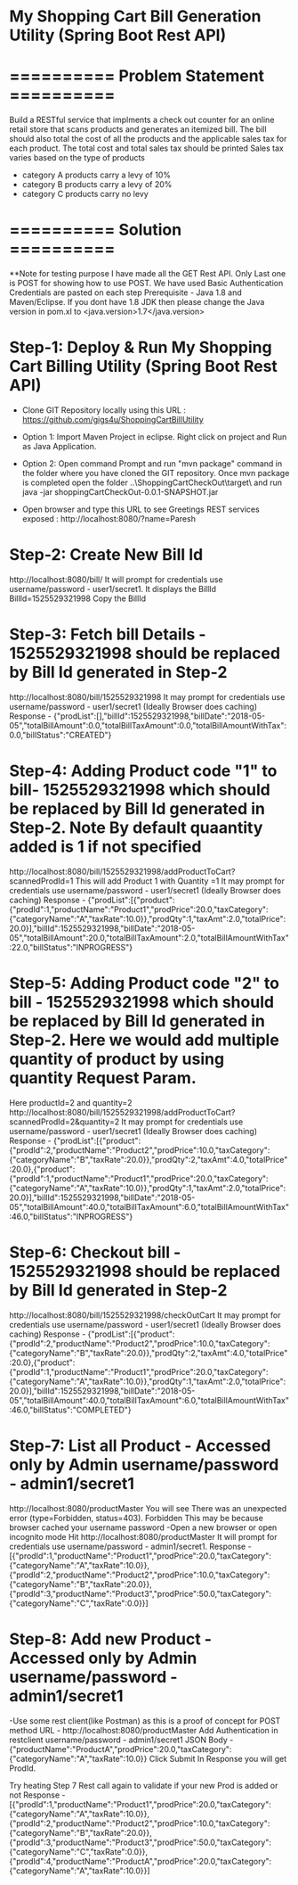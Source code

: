 # My Shopping Cart Bill Generation Utility (Spring Boot Rest API)

# ========== Problem Statement ========== 
Build a RESTful service that implments a check out counter for an online retail store that scans products and generates an itemized bill.
The bill should also total the cost of all the products and the applicable sales tax for each product.
The total cost and total sales tax should be printed
Sales tax varies based on the type of products
- category A products carry a levy of 10%
- category B products carry a levy of 20%
- category C products carry no levy

# ========== Solution ========== 

**Note for testing purpose I have made all the GET Rest API. Only Last one is POST for showing how to use POST.
We have used Basic Authentication Credentials are pasted on each step
Prerequisite - Java 1.8 and Maven/Eclipse. If you dont have 1.8 JDK then please change the Java version in pom.xl to <java.version>1.7</java.version>

# Step-1: Deploy & Run My Shopping Cart Billing Utility (Spring Boot Rest API)

- Clone GIT Repository locally using this URL : https://github.com/gigs4u/ShoppingCartBillUtility
- Option 1: Import Maven Project in eclipse. Right click on project and Run as Java Application.
- Option 2: Open command Prompt and run "mvn package" command in the folder where you have cloned the GIT repository.
	Once mvn package is completed open the folder ..\ShoppingCartCheckOut\target\ and run 
	java -jar shoppingCartCheckOut-0.0.1-SNAPSHOT.jar

- Open browser and type this URL to see Greetings REST services exposed : http://localhost:8080/?name=Paresh

# Step-2: Create New Bill Id

http://localhost:8080/bill/
It will prompt for credentials use username/password - user1/secret1.
It displays the BillId
BillId=1525529321998
Copy the BillId

# Step-3: Fetch bill Details - 1525529321998 should be replaced by Bill Id generated in Step-2
http://localhost:8080/bill/1525529321998
It may prompt for credentials use username/password - user1/secret1 (Ideally Browser does caching)
Response - 
{"prodList":[],"billId":1525529321998,"billDate":"2018-05-05","totalBillAmount":0.0,"totalBillTaxAmount":0.0,"totalBillAmountWithTax":0.0,"billStatus":"CREATED"}

# Step-4: Adding Product code "1" to bill- 1525529321998 which should be replaced by Bill Id generated in Step-2. Note By default quaantity added is 1 if not specified
http://localhost:8080/bill/1525529321998/addProductToCart?scannedProdId=1
This will add Product 1 with Quantity =1 
It may prompt for credentials use username/password - user1/secret1 (Ideally Browser does caching)
Response - 
{"prodList":[{"product":{"prodId":1,"productName":"Product1","prodPrice":20.0,"taxCategory":{"categoryName":"A","taxRate":10.0}},"prodQty":1,"taxAmt":2.0,"totalPrice":20.0}],"billId":1525529321998,"billDate":"2018-05-05","totalBillAmount":20.0,"totalBillTaxAmount":2.0,"totalBillAmountWithTax":22.0,"billStatus":"INPROGRESS"}

# Step-5: Adding Product code "2" to bill - 1525529321998 which should be replaced by Bill Id generated in Step-2. Here we would add multiple quantity of product by using quantity Request Param.

Here productId=2 and quantity=2
http://localhost:8080/bill/1525529321998/addProductToCart?scannedProdId=2&quantity=2
It may prompt for credentials use username/password - user1/secret1 (Ideally Browser does caching)
Response -
{"prodList":[{"product":{"prodId":2,"productName":"Product2","prodPrice":10.0,"taxCategory":{"categoryName":"B","taxRate":20.0}},"prodQty":2,"taxAmt":4.0,"totalPrice":20.0},{"product":{"prodId":1,"productName":"Product1","prodPrice":20.0,"taxCategory":{"categoryName":"A","taxRate":10.0}},"prodQty":1,"taxAmt":2.0,"totalPrice":20.0}],"billId":1525529321998,"billDate":"2018-05-05","totalBillAmount":40.0,"totalBillTaxAmount":6.0,"totalBillAmountWithTax":46.0,"billStatus":"INPROGRESS"}


# Step-6: Checkout bill - 1525529321998 should be replaced by Bill Id generated in Step-2
http://localhost:8080/bill/1525529321998/checkOutCart
It may prompt for credentials use username/password - user1/secret1 (Ideally Browser does caching)
Response - 
{"prodList":[{"product":{"prodId":2,"productName":"Product2","prodPrice":10.0,"taxCategory":{"categoryName":"B","taxRate":20.0}},"prodQty":2,"taxAmt":4.0,"totalPrice":20.0},{"product":{"prodId":1,"productName":"Product1","prodPrice":20.0,"taxCategory":{"categoryName":"A","taxRate":10.0}},"prodQty":1,"taxAmt":2.0,"totalPrice":20.0}],"billId":1525529321998,"billDate":"2018-05-05","totalBillAmount":40.0,"totalBillTaxAmount":6.0,"totalBillAmountWithTax":46.0,"billStatus":"COMPLETED"}


# Step-7: List all Product - Accessed only by Admin username/password - admin1/secret1
 http://localhost:8080/productMaster
You will see There was an unexpected error (type=Forbidden, status=403).
Forbidden
This may be because browser cached your username password
-Open a new browser or open incognito mode
Hit http://localhost:8080/productMaster
It will prompt for credentials use username/password - admin1/secret1.
Response - 
[{"prodId":1,"productName":"Product1","prodPrice":20.0,"taxCategory":{"categoryName":"A","taxRate":10.0}},{"prodId":2,"productName":"Product2","prodPrice":10.0,"taxCategory":{"categoryName":"B","taxRate":20.0}},{"prodId":3,"productName":"Product3","prodPrice":50.0,"taxCategory":{"categoryName":"C","taxRate":0.0}}]

# Step-8: Add new Product - Accessed only by Admin username/password - admin1/secret1
-Use some rest client(like Postman) as this is a proof of concept for POST method
URL - http://localhost:8080/productMaster
Add Authentication in restclient username/password - admin1/secret1
JSON Body - {"productName":"ProductA","prodPrice":20.0,"taxCategory":{"categoryName":"A","taxRate":10.0}}
Click Submit
In Response you will get ProdId.

Try heating Step 7 Rest call again to validate if your new Prod is added or not 
Response -
[{"prodId":1,"productName":"Product1","prodPrice":20.0,"taxCategory":{"categoryName":"A","taxRate":10.0}},{"prodId":2,"productName":"Product2","prodPrice":10.0,"taxCategory":{"categoryName":"B","taxRate":20.0}},{"prodId":3,"productName":"Product3","prodPrice":50.0,"taxCategory":{"categoryName":"C","taxRate":0.0}},{"prodId":4,"productName":"ProductA","prodPrice":20.0,"taxCategory":{"categoryName":"A","taxRate":10.0}}]
